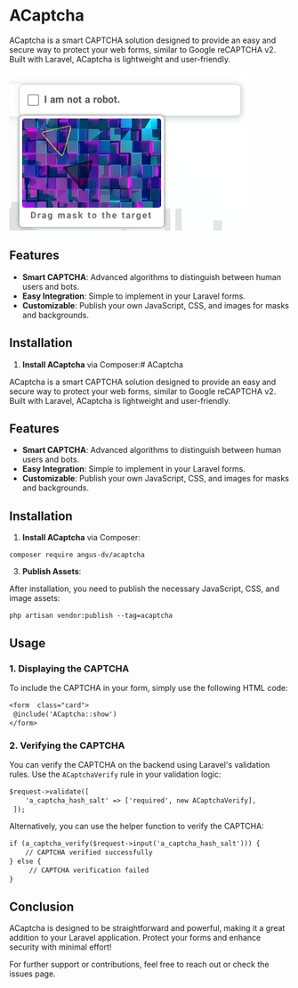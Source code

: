 # ACaptcha

ACaptcha is a smart CAPTCHA solution designed to provide an easy and secure way to protect your web forms, similar to Google reCAPTCHA v2. Built with Laravel, ACaptcha is lightweight and user-friendly.

![show](./docs/img.png)

## Features

-   **Smart CAPTCHA**: Advanced algorithms to distinguish between human users and bots.
-   **Easy Integration**: Simple to implement in your Laravel forms.
-   **Customizable**: Publish your own JavaScript, CSS, and images for masks and backgrounds.

## Installation

1.  **Install ACaptcha** via Composer:# ACaptcha

ACaptcha is a smart CAPTCHA solution designed to provide an easy and secure way to protect your web forms, similar to Google reCAPTCHA v2. Built with Laravel, ACaptcha is lightweight and user-friendly.

## Features

-   **Smart CAPTCHA**: Advanced algorithms to distinguish between human users and bots.
-   **Easy Integration**: Simple to implement in your Laravel forms.
-   **Customizable**: Publish your own JavaScript, CSS, and images for masks and backgrounds.

## Installation

1.  **Install ACaptcha** via Composer:
```
composer require angus-dv/acaptcha
```

3. **Publish Assets**:

After installation, you need to publish the necessary JavaScript, CSS, and image assets:

    php artisan vendor:publish --tag=acaptcha

## Usage

### 1. Displaying the CAPTCHA

To include the CAPTCHA in your form, simply use the following HTML code:

    <form  class="card"> 
     @include('ACaptcha::show')
    </form>

### 2. Verifying the CAPTCHA

You can verify the CAPTCHA on the backend using Laravel's validation rules. Use the `ACaptchaVerify` rule in your validation logic:
```
$request->validate([ 
	'a_captcha_hash_salt' => ['required', new ACaptchaVerify],
 ]);
```
Alternatively, you can use the helper function to verify the CAPTCHA:
```
if (a_captcha_verify($request->input('a_captcha_hash_salt'))) { 
	// CAPTCHA verified successfully 
} else { 
	 // CAPTCHA verification failed 
}
```



## Conclusion

ACaptcha is designed to be straightforward and powerful, making it a great addition to your Laravel application. Protect your forms and enhance security with minimal effort!

For further support or contributions, feel free to reach out or check the issues page.
